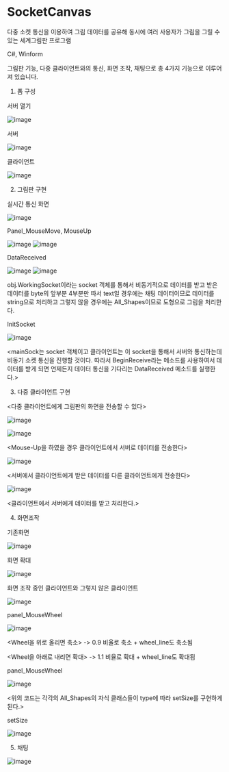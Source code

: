 # SocketCanvas
다중 소켓 통신을 이용하여 그림 데이터를 공유해 동시에 여러 사용자가 그림을 그릴 수 있는 세계그림판 프로그램

C#, Winform 

그림판 기능, 다중 클라이언트와의 통신, 화면 조작, 채팅으로 총 4가지 기능으로 이루어져 있습니다.

1. 폼 구성

서버 열기

![image](https://user-images.githubusercontent.com/53392870/81657439-d5a89800-9472-11ea-97bc-7c67140eb84f.png)

서버

![image](https://user-images.githubusercontent.com/53392870/81657339-c590b880-9472-11ea-9ef5-0207f67ef7e3.png)

클라이언트

![image](https://user-images.githubusercontent.com/53392870/81657406-d17c7a80-9472-11ea-88c1-63799b3b214d.png)

2. 그림판 구현

실시간 통신 화면

![image](https://user-images.githubusercontent.com/53392870/81657459-da6d4c00-9472-11ea-919d-f7005563d61a.png)

Panel_MouseMove, MouseUp

![image](https://user-images.githubusercontent.com/53392870/81657488-e0632d00-9472-11ea-886e-3dd7d25e4660.png) ![image](https://user-images.githubusercontent.com/53392870/81657508-e48f4a80-9472-11ea-95c2-694906c4c067.png)

DataReceived

![image](https://user-images.githubusercontent.com/53392870/81657523-e6f1a480-9472-11ea-836a-7c334e2c737e.png) ![image](https://user-images.githubusercontent.com/53392870/81657536-ea852b80-9472-11ea-8ab9-05b83ba4bd5c.png)

obj.WorkingSocket이라는 socket 객체를 통해서 비동기적으로 데이터를 받고 받은 데이터를 byte의 앞부분 4부분만 따서 text일 경우에는 채팅 데이터이므로 데이터를 string으로 처리하고 그렇지 않을 경우에는 All_Shapes이므로 도형으로 그림을 처리한다.

InitSocket

![image](https://user-images.githubusercontent.com/53392870/81657547-ec4eef00-9472-11ea-9c12-1d89399cc7d5.png)

<mainSock는 socket 객체이고 클라이언트는 이 socket을 통해서 서버와 통신하는데 비동기 소켓 통신을 진행할 것이다. 따라서 BeginReceive라는 메소드를 사용하여서 데이터를 받게 되면 언제든지 데이터 통신을 기다리는 DataReceived 메소드를 실행한다.>

3. 다중 클라이언트 구현

<다중 클라이언트에게 그림판의 화면을 전송할 수 있다>

![image](https://user-images.githubusercontent.com/53392870/81657559-eeb14900-9472-11ea-8e23-f3e922452ddc.png)

![image](https://user-images.githubusercontent.com/53392870/81657676-04bf0980-9473-11ea-9710-0770bd4342da.png)

<Mouse-Up을 하였을 경우 클라이언트에서 서버로 데이터를 전송한다>

![image](https://user-images.githubusercontent.com/53392870/81657577-f1ac3980-9472-11ea-9cc9-cca3d77efeba.png)

<서버에서 클라이언트에게 받은 데이터를 다른 클라이언트에게 전송한다>

![image](https://user-images.githubusercontent.com/53392870/81657588-f375fd00-9472-11ea-85f3-71f2ca1a2284.png)

<클라이언트에서 서버에게 데이터를 받고 처리한다.>

4. 화면조작

기존화면

![image](https://user-images.githubusercontent.com/53392870/81657603-f670ed80-9472-11ea-8cbc-78a503d75c4b.png)

화면 확대

![image](https://user-images.githubusercontent.com/53392870/81657614-f83ab100-9472-11ea-8eed-bd93af15587c.png)

화면 조작 중인 클라이언트와 그렇지 않은 클라이언트

![image](https://user-images.githubusercontent.com/53392870/81657662-025caf80-9473-11ea-810f-c9b934307ea9.png)

panel_MouseWheel

![image](https://user-images.githubusercontent.com/53392870/81657623-fa9d0b00-9472-11ea-96d9-bc5c509ef825.png)

<Wheel을 위로 올리면 축소> -> 0.9 비율로 축소 + wheel_line도 축소됨

<Wheel을 아래로 내리면 확대> -> 1.1 비율로 확대 + wheel_line도 확대됨

panel_MouseWheel

![image](https://user-images.githubusercontent.com/53392870/81657645-fec92880-9472-11ea-8102-d5ace7401f9f.png)

<위의 코드는 각각의 All_Shapes의 자식 클래스들이 type에 따라 setSize를 구현하게 된다.>

setSize

![image](https://user-images.githubusercontent.com/53392870/81657637-fcff6500-9472-11ea-868a-c9077296d8dd.png)


5. 채팅

![image](https://user-images.githubusercontent.com/53392870/81657688-07b9fa00-9473-11ea-9703-884f6033e723.png)
